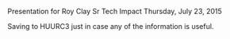 Presentation for Roy Clay Sr Tech Impact
Thursday, July 23, 2015

Saving to HUURC3 just in case any of the information is useful.
